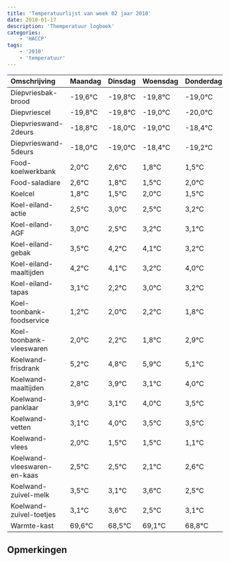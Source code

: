 ```yaml
---
title: 'Temperatuurlijst van week 02 jaar 2010'
date: 2010-01-17
description: 'Themperatuur logboek'
categories:
    - 'HACCP'
tags:
    - '2010'
    - 'temperatuur'
---
```

|Omschrijving|Maandag|Dinsdag|Woensdag|Donderdag|Vrijdag|Zaterdag|Zondag|
|:---|:---|:---|:---|:---|:---|:---|:---|
|Diepvriesbak-brood|-19,6°C|-19,8°C|-19,8°C|-19,0°C|-20,0°C|-19,4°C|-20,2°C|
|Diepvriescel|-19,8°C|-19,8°C|-19,0°C|-20,0°C|-19,4°C|-20,2°C|-20,5°C|
|Diepvrieswand-2deurs|-18,8°C|-18,0°C|-19,0°C|-18,4°C|-19,2°C|-19,5°C|-19,0°C|
|Diepvrieswand-5deurs|-18,0°C|-19,0°C|-18,4°C|-19,2°C|-19,5°C|-19,0°C|-19,5°C|
|Food-koelwerkbank|2,0°C|2,6°C|1,8°C|1,5°C|2,0°C|1,5°C|2,2°C|
|Food-saladiare|2,6°C|1,8°C|1,5°C|2,0°C|1,5°C|2,2°C|2,1°C|
|Koelcel|1,8°C|1,5°C|2,0°C|1,5°C|2,2°C|2,1°C|1,2°C|
|Koel-eiland-actie|2,5°C|3,0°C|2,5°C|3,2°C|3,1°C|2,2°C|3,0°C|
|Koel-eiland-AGF|3,0°C|2,5°C|3,2°C|3,1°C|2,2°C|3,0°C|3,2°C|
|Koel-eiland-gebak|3,5°C|4,2°C|4,1°C|3,2°C|4,0°C|4,2°C|3,8°C|
|Koel-eiland-maaltijden|4,2°C|4,1°C|3,2°C|4,0°C|4,2°C|3,8°C|4,9°C|
|Koel-eiland-tapas|3,1°C|2,2°C|3,0°C|3,2°C|2,8°C|3,9°C|3,1°C|
|Koel-toonbank-foodservice|1,2°C|2,0°C|2,2°C|1,8°C|2,9°C|2,1°C|3,0°C|
|Koel-toonbank-vleeswaren|2,0°C|2,2°C|1,8°C|2,9°C|2,1°C|3,0°C|2,5°C|
|Koelwand-frisdrank|5,2°C|4,8°C|5,9°C|5,1°C|6,0°C|5,5°C|5,5°C|
|Koelwand-maaltijden|2,8°C|3,9°C|3,1°C|4,0°C|3,5°C|3,5°C|3,1°C|
|Koelwand-panklaar|3,9°C|3,1°C|4,0°C|3,5°C|3,5°C|3,1°C|3,6°C|
|Koelwand-vetten|3,1°C|4,0°C|3,5°C|3,5°C|3,1°C|3,6°C|2,5°C|
|Koelwand-vlees|2,0°C|1,5°C|1,5°C|1,1°C|1,6°C|0,5°C|1,1°C|
|Koelwand-vleeswaren-en-kaas|2,5°C|2,5°C|2,1°C|2,6°C|1,5°C|2,1°C|1,8°C|
|Koelwand-zuivel-melk|3,5°C|3,1°C|3,6°C|2,5°C|3,1°C|2,8°C|2,7°C|
|Koelwand-zuivel-toetjes|3,1°C|3,6°C|2,5°C|3,1°C|2,8°C|2,7°C|4,0°C|
|Warmte-kast|69,6°C|68,5°C|69,1°C|68,8°C|68,7°C|70,0°C|69,0°C|

## Opmerkingen


